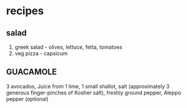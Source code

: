 recipes
=======

salad
-----

 1. greek salad - olives, lettuce, fetta, tomatoes
 2. veg pizza - capsicum


 GUACAMOLE
-----	
3 avocados, Juice from 1 lime, 1 small shallot, salt (approximately 3 generous finger-pinches of Kosher salt), freshly ground pepper, Aleppo pepper (optional)
